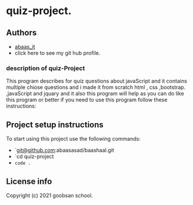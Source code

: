 # quiz-project.

## Authors
- [abaas_it](https://github.com/abaasasad)
- click here  to see my git hub profile.

### description of quiz-Project
This program describes for quiz questions about javaScript and it contains multiple chiose questions and i made it from scratch  html , css ,bootstrap. ,javaScript and jquary and it also this program will help as you can do like this program or better if you need to use this program follow these instructions:

## Project setup instructions
To start using this project use the following commands:
- `git@github.com:abaasasad/baashaal.git
- `cd quiz-project
- `code .`



## License info

Copyright (c) 2021 goobsan school.
